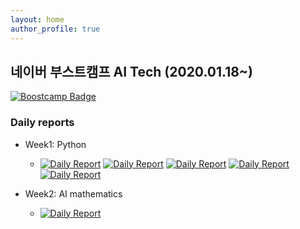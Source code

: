 ```yaml
---
layout: home
author_profile: true
---
```


## 네이버 부스트캠프 AI Tech (2020.01.18~)

[![Boostcamp Badge](https://img.shields.io/badge/info-Boostcamp-02c73?style=flat)](https://boostcamp.connect.or.kr/program.html)

### Daily reports
* Week1: Python
    * [![Daily Report](https://img.shields.io/badge/Day1-red?style=flat)](https://philgineer.github.io/boostcamp-001)
    [![Daily Report](https://img.shields.io/badge/Day2-orange?style=flat)](https://philgineer.github.io/boostcamp-002)
    [![Daily Report](https://img.shields.io/badge/Day3-yellow?style=flat)](https://philgineer.github.io/boostcamp-003)
    [![Daily Report](https://img.shields.io/badge/Day4-green?style=flat)](https://philgineer.github.io/boostcamp-004)
    [![Daily Report](https://img.shields.io/badge/Day5-blue?style=flat)](https://philgineer.github.io/boostcamp-005)

* Week2: AI mathematics
    * [![Daily Report](https://img.shields.io/badge/Day6-red?style=flat)](https://philgineer.github.io/boostcamp-006)
